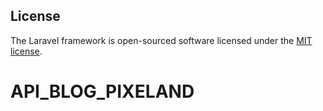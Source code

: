 ## License

The Laravel framework is open-sourced software licensed under the [MIT license](https://opensource.org/licenses/MIT).
# API_BLOG_PIXELAND

